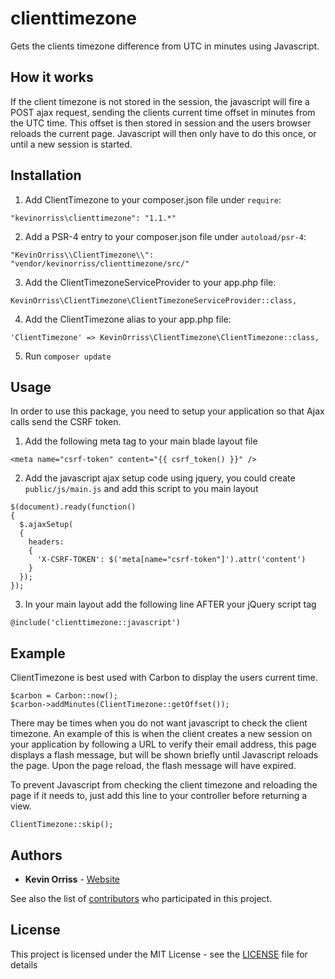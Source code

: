 # clienttimezone
Gets the clients timezone difference from UTC in minutes using Javascript.

## How it works
If the client timezone is not stored in the session, the javascript will fire a POST ajax 
request, sending the clients current time offset in minutes from the UTC time. This offset
is then stored in session and the users browser reloads the current page. Javascript will 
then only have to do this once, or until a new session is started.

## Installation

1. Add ClientTimezone to your composer.json file under `require`:

  `"kevinorriss\clienttimezone": "1.1.*"`

2. Add a PSR-4 entry to your composer.json file under `autoload/psr-4`:

  `"KevinOrriss\\ClientTimezone\\": "vendor/kevinorriss/clienttimezone/src/"`

3. Add the ClientTimezoneServiceProvider to your app.php file:

  `KevinOrriss\ClientTimezone\ClientTimezoneServiceProvider::class,`
  
4. Add the ClientTimezone alias to your app.php file:

  `'ClientTimezone' => KevinOrriss\ClientTimezone\ClientTimezone::class,`

5. Run `composer update`

## Usage

In order to use this package, you need to setup your application so that Ajax calls send the 
CSRF token.

1. Add the following meta tag to your main blade layout file

  `<meta name="csrf-token" content="{{ csrf_token() }}" />`

2. Add the javascript ajax setup code using jquery, you could create `public/js/main.js` and add this script to you main layout

  ```
  $(document).ready(function()
  {
    $.ajaxSetup(
    {
      headers:
      {
        'X-CSRF-TOKEN': $('meta[name="csrf-token"]').attr('content')
      }
    });
  });
  ```
3. In your main layout add the following line AFTER your jQuery script tag

  `@include('clienttimezone::javascript')`
  
## Example

ClientTimezone is best used with Carbon to display the users current time.

```
$carbon = Carbon::now();
$carbon->addMinutes(ClientTimezone::getOffset());
```

There may be times when you do not want javascript to check the client timezone. An example
of this is when the client creates a new session on your application by following a URL
to verify their email address, this page displays a flash message, but will be shown briefly
until Javascript reloads the page. Upon the page reload, the flash message will have expired.

To prevent Javascript from checking the client timezone and reloading the page if it needs to,
just add this line to your controller before returning a view.

`ClientTimezone::skip();`

## Authors

* **Kevin Orriss** - [Website](http://kevinorriss.com)

See also the list of [contributors](https://github.com/kevinorriss/clienttimezone/graphs/contributors) who participated in this project.

## License

This project is licensed under the MIT License - see the [LICENSE](LICENSE.md) file for details
